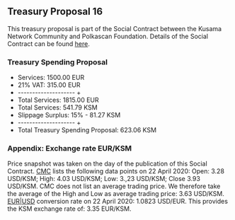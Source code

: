 ## Treasury Proposal 16
This treasury proposal is part of the Social Contract between the Kusama Network Community and Polkascan Foundation.
Details of the Social Contract can be found [here](https://github.com/polkascan/social-contract/blob/master/kusama/social-contract.md).

### Treasury Spending Proposal
- Services: 1500.00 EUR
- 21% VAT: 315.00 EUR
- -------------------- +
- Total Services: 1815.00 EUR
- Total Services: 541.79 KSM
- Slippage Surplus: 15% - 81.27 KSM
- -------------------- +
- Total Treasury Spending Proposal: 623.06 KSM

### Appendix: Exchange rate EUR/KSM
Price snapshot was taken on the day of the publication of this Social Contract. [CMC](https://coinmarketcap.com/currencies/kusama/historical-data/) lists the following data points on 22 April 2020: Open: 3.28 USD/KSM; High: 4.03 USD/KSM; Low: 3.,23 USD/KSM; Close 3.93 USD/KSM. CMC does not list an average trading price. We therefore take the average of the High and Low as average trading price: 3.63 USD/KSM. [EUR|USD](https://www.exchangerates.org.uk/EUR-USD-22_04_2020-exchange-rate-history.html) conversion rate on 22 April 2020: 1.0823 USD/EUR. This provides the KSM exchange rate of: 3.35 EUR/KSM.
